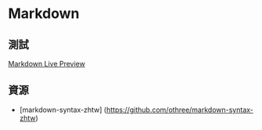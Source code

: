 # Markdown

## 測試
[Markdown Live Preview](https://markdownlivepreview.com/)

## 資源
* [markdown-syntax-zhtw]
(https://github.com/othree/markdown-syntax-zhtw)

